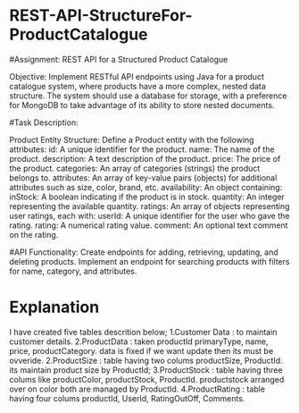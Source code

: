 # REST-API-StructureFor-ProductCatalogue

#Assignment: REST API for a Structured Product Catalogue

Objective: Implement RESTful API endpoints using Java for a product catalogue system, where products have a more complex, nested data structure. The system should use a database for storage, with a preference for MongoDB to take advantage of its ability to store nested documents.

#Task Description:

Product Entity Structure:
    Define a Product entity with the following attributes:
id: A unique identifier for the product.
name: The name of the product.
description: A text description of the product.
price: The price of the product.
categories: An array of categories (strings) the product belongs to.
attributes: An array of key-value pairs (objects) for additional attributes such as size, color, brand, etc.
availability: An object containing:
    inStock: A boolean indicating if the product is in stock.
    quantity: An integer representing the available quantity.
ratings: An array of objects representing user ratings, each with:
   userId: A unique identifier for the user who gave the rating.
   rating: A numerical rating value.
   comment: An optional text comment on the rating.

#API Functionality:
Create endpoints for adding, retrieving, updating, and deleting products.
Implement an endpoint for searching products with filters for name, category, and attributes.


# Explanation 

I have created five tables descrition below;
1.Customer Data : to maintain customer details.
2.ProductData : taken productId primaryType,  name, price, productCategory. data is fixed if we want update then its must be ovveride.
2.ProductSize : table having two colums productSize, ProductId. its maintain product size by ProductId;
3.ProductStock : table having three colums like productColor, productStock, ProductId.  productstock arranged over on color both are managed by ProductId.
4.ProductRating : table having four colums productId, UserId, RatingOutOff, Comments.







  
